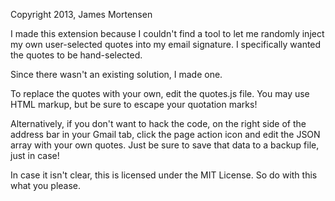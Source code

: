  
  Copyright 2013, James Mortensen
 
  I made this extension because I couldn't find a tool to let me randomly inject my own user-selected
  quotes into my email signature. I specifically wanted the quotes to be hand-selected. 
 
  Since there wasn't an existing solution, I made one.
 
  To replace the quotes with your own, edit the quotes.js file. You may use HTML markup, but be sure
  to escape your quotation marks!

  Alternatively, if you don't want to hack the code, on the right side of the address bar in your
  Gmail tab, click the page action icon and edit the JSON array with your own quotes. Just be sure 
  to save that data to a backup file, just in case!
 
  In case it isn't clear, this is licensed under the MIT License. So do with this what you please.
 
 

